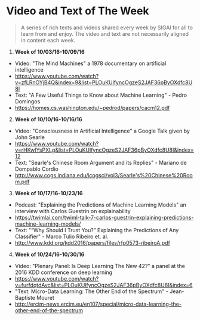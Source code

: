 # Video and Text of The Week
> A series of rich texts and videos shared every week by SIGAI for all to learn from and enjoy. The video and text are not necessarily aligned in content each week.

1. **Week of 10/03/16-10/09/16**
  * Video: "The Mind Machines" a 1978 documentary on artificial intelligence
   * https://www.youtube.com/watch?v=zfLRnOYjB4Q&index=9&list=PLOuKUlfyncOgzeS2JAF36pByOXdfc8U8I
  * Text: "A Few Useful Things to Know about Machine Learning" - Pedro Domingos
   * https://homes.cs.washington.edu/~pedrod/papers/cacm12.pdf

2. **Week of 10/10/16-10/16/16**
  * Video: "Consciousness in Artificial Intelligence" a Google Talk given by John Searle
   * https://www.youtube.com/watch?v=rHKwIYsPXLg&list=PLOuKUlfyncOgzeS2JAF36pByOXdfc8U8I&index=12
  * Text: "Searle's Chinese Room Argument and its Replies" - Mariano de Dompablo Cordio 
   * http://www.cogs.indiana.edu/icogsci/vol3/Searle's%20Chinese%20Room.pdf
   
3. **Week of 10/17/16-10/23/16**
  * Podcast: "Explaining the Predictions of Machine Learning Models" an interview with Carlos Guestrin on explainability
   * https://twimlai.com/twiml-talk-7-carlos-guestrin-explaining-predictions-machine-learning-models/
  * Text: "“Why Should I Trust You?” Explaining the Predictions of Any Classifier" - Marco Tulio Ribeiro et. al.
   * http://www.kdd.org/kdd2016/papers/files/rfp0573-ribeiroA.pdf

4. **Week of 10/24/16-10/30/16**
  * Video: "Plenary Panel: Is Deep Learning The New 42?" a panel at the 2016 KDD conference on deep learning
   * https://www.youtube.com/watch?v=furfdqtdAvc&list=PLOuKUlfyncOgzeS2JAF36pByOXdfc8U8I&index=6
  * "Text: Micro-Data Learning: The Other End of the Spectrum" - Jean-Baptiste Mouret
   * http://ercim-news.ercim.eu/en107/special/micro-data-learning-the-other-end-of-the-spectrum
